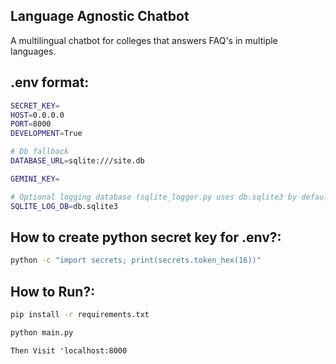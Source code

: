 ## Language Agnostic Chatbot

A multilingual chatbot for colleges that answers FAQ's in multiple languages.

## .env format:

```bash
SECRET_KEY=
HOST=0.0.0.0
PORT=8000
DEVELOPMENT=True

# Db fallback
DATABASE_URL=sqlite:///site.db

GEMINI_KEY=

# Optional logging database (sqlite_logger.py uses db.sqlite3 by default)
SQLITE_LOG_DB=db.sqlite3
```


## How to create python secret key for .env?:

```bash
python -c "import secrets; print(secrets.token_hex(16))"
```

## How to Run?:

```bash
pip install -r requirements.txt
```
```bash
python main.py
```

`Then Visit 'localhost:8000`

